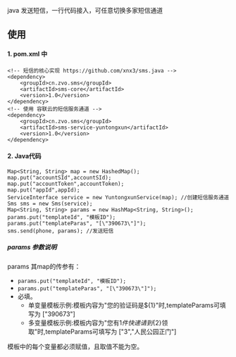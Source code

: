 java 发送短信，一行代码接入，可任意切换多家短信通道

## 使用
#### 1. pom.xml 中
````
<!-- 短信的核心实现 https://github.com/xnx3/sms.java -->
<dependency> 
	<groupId>cn.zvo.sms</groupId>
	<artifactId>sms-core</artifactId>
	<version>1.0</version>
</dependency>
<!-- 使用 容联云的短信服务通道 -->
<dependency>
	<groupId>cn.zvo.sms</groupId>
	<artifactId>sms-service-yuntongxun</artifactId>
	<version>1.0</version>
</dependency>
````

#### 2. Java代码

````
Map<String, String> map = new HashedMap();
map.put("accountSId",accountSId);
map.put("accountToken",accountToken);
map.put("appId",appId);
ServiceInterface service = new YuntongxunService(map); //创建短信服务通道
Sms sms = new Sms(service);
Map<String, String> params = new HashMap<String, String>();
params.put("templateId", "模板ID");
params.put("templateParas", "[\"390673\"]");
sms.send(phone, params); //发送短信
````

##### params 参数说明
params 其map的传参有： 


* ```` params.put("templateId", "模板ID"); ```` 
* ```` params.put("templateParas", "[\"390673\"]"); ````
 * 必填。
	* 单变量模板示例:模板内容为"您的验证码是${1}"时,templateParams可填写为 [\"390673\"]
	* 多变量模板示例:模板内容为"您有${1}件快递请到${2}领取"时,templateParams可填写为 ["3","人民公园正门"]

模板中的每个变量都必须赋值，且取值不能为空。  
